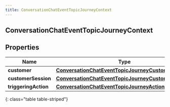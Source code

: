 ```yaml
---
title: ConversationChatEventTopicJourneyContext
---
```

## ConversationChatEventTopicJourneyContext


## Properties

| Name | Type | Description | Notes |
| ------------ | ------------- | ------------- | ------------- |
| **customer** | [**ConversationChatEventTopicJourneyCustomer**](ConversationChatEventTopicJourneyCustomer.html) |  |  [optional] |
| **customerSession** | [**ConversationChatEventTopicJourneyCustomerSession**](ConversationChatEventTopicJourneyCustomerSession.html) |  |  [optional] |
| **triggeringAction** | [**ConversationChatEventTopicJourneyAction**](ConversationChatEventTopicJourneyAction.html) |  |  [optional] |
{: class="table table-striped"}



